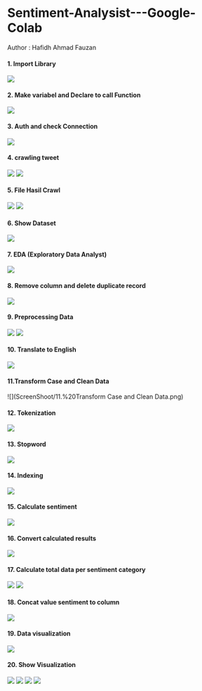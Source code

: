 # Sentiment-Analysist---Google-Colab
Author : Hafidh Ahmad Fauzan

#### 1. Import Library
![](ScreenShoot/1.%20Import%20Library.png)

#### 2. Make variabel and Declare to call Function
![](ScreenShoot/2.%20Make%20variabel%20and%20Declare%20to%20call%20Function.png)

#### 3. Auth and check Connection
![](ScreenShoot/3.%20Auth%20and%20check%20Connection.png)

#### 4. crawling tweet
![](ScreenShoot/4.1%20crawling%20tweet.png)
![](ScreenShoot/4.2%20crawling%20tweet.png)

#### 5. File Hasil Crawl
![](ScreenShoot/5.1%20File%20Hasil%20Crawl.png)
![](ScreenShoot/5.2%20File%20Hasil%20Crawl.png)

#### 6. Show Dataset
![](ScreenShoot/6.%20Show%20Dataset.png)

#### 7. EDA (Exploratory Data Analyst)
![](ScreenShoot/7.%20EDA%20(Exploratory%20Data%20Analyst).png)

#### 8. Remove column and delete duplicate record
![](ScreenShoot/8.%20Remove%20column%20and%20delete%20duplicate%20record.png)

#### 9. Preprocessing Data
![](ScreenShoot/9.1%20Preprocessing%20Data.png)
![](ScreenShoot/9.2%20Preprocessing%20Data.png)

#### 10. Translate to English
![](ScreenShoot/10.%20Translate%20to%20English.png)

#### 11.Transform Case and Clean Data
![](ScreenShoot/11.%20Transform Case and Clean Data.png)

#### 12. Tokenization
![](ScreenShoot/12.%20Tokenization.png)

#### 13. Stopword
![](ScreenShoot/13.%20Stopword.png)

#### 14. Indexing
![](ScreenShoot/14.%20Indexing.png)

#### 15. Calculate sentiment
![](ScreenShoot/15.%20Calculate%20sentiment.png)

#### 16. Convert calculated results
![](ScreenShoot/16.%20Convert%20calculated%20results.png)

#### 17. Calculate total data per sentiment category
![](ScreenShoot/17.1%20Calculate%20total%20data%20per%20sentiment%20category.png)
![](ScreenShoot/17.2%20Calculate%20total%20data%20per%20sentiment%20category.png)

#### 18. Concat value sentiment to column
![](ScreenShoot/18.%20Concat%20value%20sentiment%20to%20column.png)

#### 19. Data visualization
![](ScreenShoot/19.%20Data%20visualization.png)

#### 20. Show Visualization
![](ScreenShoot/20.1%20Show%20Visualization.png)
![](ScreenShoot/20.2%20Show%20Visualization.png)
![](ScreenShoot/20.3%20Show%20Visualization.png)
![](ScreenShoot/20.4%20Show%20Visualization.png)